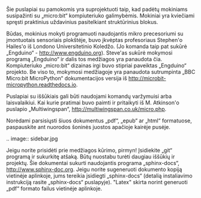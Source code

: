 Šie puslapiai su pamokomis yra suprojektuoti taip, kad padėtų mokiniams susipažinti su „micro:bit“ kompiuteriuko
galimybėmis. Mokiniai yra kviečiami spręsti praktinius uždavinius pasitelkiant struktūrinius blokus.

Būdas, mokinius mokyti programuoti naudojantis mikro precesoriumi su įmontuotais sensoriais plokštėje, buvo įkvėptas profesoriaus Stephen'o Hailes'o iš Londono Universitetinio Koledžo. (Jo komanda taip pat sukūrė „Engduino“ - <http://www.engduino.org>).
Steve'as sukūrė mokymosi programą „Engduino“ ir dalis tos medžiagos yra panaudota čia. Kompiuteriuko „micro:bit“ dizainas irgi
buvo stipriai paveiktas „Engduino“ projekto.
Be viso to, mokymosi medžiagoje yra panaudota sutrumpinta „BBC Micro:bit MicroPython“ dokumentacijos versija iš <http://microbit-micropython.readthedocs.io>.

Puslapiai su iššūkiais gali būti naudojami komandų varžymuisi arba laisvalaikiui. Kai kurie pratimai buvo paimti ir
pritaikyti iš M. Atkinson'o puslapio „Multiwingspan“, <http://multiwingspan.co.uk/micro.php>.

Norėdami parsisiųsti šiuos dokumentus „pdf“, „epub“ ar „html“ formatuose, paspauskite ant nuorodos šoninės juostos apačioje kairėje pusėje.

.. image:: sidebar.jpg

Jeigu norite prisidėti prie medžiagos kūrimo, pirmyn! Įsidiekite „git“ programą ir sukurkitę atšaką. Būtų nuostabu turėti daugiau iššūkių ir projektų.
Šie dokumentai sukurti naudojantis programa „sphinx-docs“, <http://www.sphinx-doc.org>. Jeigu norite sugeneruoti dokumento kopiją vietinėje aplinkoje, jums tereikia įsidiegti „sphinx-docs“ (detalią instaliavimo instrukciją rasite „sphinx-docs“ puslapyje). "Latex" skirta norint generuoti „pdf“ formato failus vietinėje aplinkoje.
